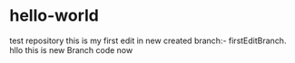 # hello-world
test repository
this is my first edit in new created branch:- firstEditBranch.
hllo this is new Branch code now
